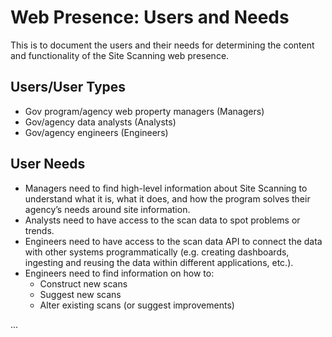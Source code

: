 # Web Presence: Users and Needs

This is to document the users and their needs for determining the content and functionality of the Site Scanning web presence.

## Users/User Types
  - Gov program/agency web property managers (Managers)
  - Gov/agency data analysts (Analysts)
  - Gov/agency engineers (Engineers)

## User Needs
  - Managers need to find high-level information about Site Scanning to understand what it is, what it does, and how the program solves their agency’s needs around site information.
  - Analysts need to have access to the scan data to spot problems or trends.
  - Engineers need to have access to the scan data API to connect the data with other systems programmatically (e.g. creating dashboards, ingesting and reusing the data within different applications, etc.).
  - Engineers need to find information on how to:
    - Construct new scans
    - Suggest new scans
    - Alter existing scans (or suggest improvements) 



...
